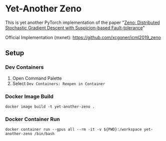 # Yet-Another Zeno

This is yet another PyTorch implementation of the paper "[Zeno: Distributed Stochastic Gradient Descent with Suspicion-based Fault-tolerance](https://proceedings.mlr.press/v97/xie19b.html)"

Official Implementation (mxnet): <https://github.com/xcgoner/icml2019_zeno>

## Setup

### Dev Containers

1. Open Command Palette
2. Select `Dev Containers: Reopen in Container`

### Docker Image Build

```
docker image build -t yet-another-zeno .
```

### Docker Container Run

```
docker container run --gpus all --rm -it -v ${PWD}:/workspace yet-another-zeno /bin/bash
```
